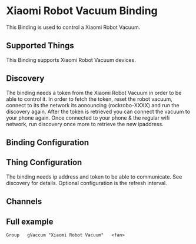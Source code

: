 # Xiaomi Robot Vacuum Binding

This Binding is used to control a Xiaomi Robot Vacuum.

## Supported Things

This Binding supports Xiaomi Robot Vacuum devices.

## Discovery

The binding needs a token from the Xiaomi Robot Vacuum in order to be able to control it.
In order to fetch the token, reset the robot vacuum, connect to its the network its announcing (rockrobo-XXXX) and run the discovery again. After the token is retrieved you can connect the vacuum to your phone again.
Once connected to your phone & the regular wifi network, run discovery once more to retrieve the new ipaddress.

## Binding Configuration


## Thing Configuration


The binding needs ip address and token to be able to communicate. See discovery for details.
Optional configuration is the refresh interval.

## Channels


## Full example

```
Group   gVaccum "Xiaomi Robot Vacuum"   <fan>

```
